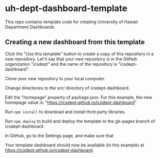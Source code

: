 # uh-dept-dashboard-template

This repo contains template code for creating University of Hawaii Department Dashboards.

## Creating a new dashboard from this template

Click the "Use this template" button to create a copy of this repository in a new repository.  Let's say that your new repository is in the GitHub organization "icsdept" and the name of the repository is "icsdept-dashboard".

Clone your new repository to your local computer.

Change directories to the src/ directory of icsdept-dashboard.

Edit the "homepage" property of package.json. For this example, the new homepage value is: "https://icsdept.github.io/icsdept-dashboard"

Run `npm install` to download and install third party libraries.

Run `npm deploy` to build and deploy the template to the gh-pages branch of icsdept-dashboard.

In GitHub, go to the Settings page, and make sure that 

Your template dashboard should now be available (in this example) at https://icsdept.github.io/icsdept-dashboard.
